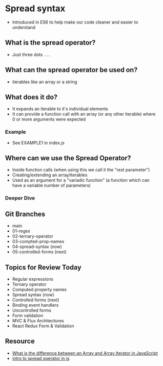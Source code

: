 # Spread syntax
* Introduced in ES6 to help make our code cleaner and easier to understand

## What is the spread operator?
* Just three dots `...`

## What can the spread operator be used on?
* iterables like an array or a string

## What does it do?
* It expands an iterable to it's individual elements
* It can provide a function call with an array (or any other iterable) where 0 or more arguments were expected

### Example
* See EXAMPLE1 in index.js

## Where can we use the Spread Operator?
* Inside function calls (when using this we call it the "rest parameter")
* Creating/extending an array/iterables
* Used as an argument for a "variadic function" (a function which can have a variable number of parameters)

### Deeper Dive


## Git Branches
* main
* 01-regex 
* 02-ternary-operator
* 03-compted-prop-names 
* 04-spread-syntax (now)
* 05-controlled-forms (next)

## Topics for Review Today
* Regular expressions 
* Ternary operator
* Computed property names
* Spread syntax (now)
* Controlled forms (next)
* Binding event handlers
* Uncontrolled forms
* Form validation
* MVC & Flux Architectures
* React Redux Form & Validation

## Resource
* [What is the difference between an Array and Array Iterator in JavaScript](https://stackoverflow.com/questions/58667005/what-is-the-difference-of-a-real-array-and-array-iterator-in-js) 
* [intro to spread operator in js](https://www.freecodecamp.org/news/an-introduction-to-spread-syntax-in-javascript-fba39595922c/)
